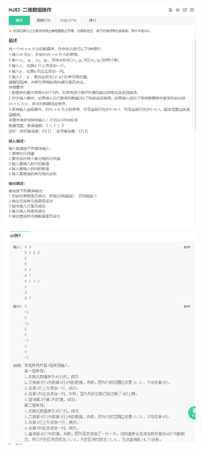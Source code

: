 ![image-20220507003851101](MarkDownImages/HJ83.assets/image-20220507003851101.png)

![image-20220507003932478](MarkDownImages/HJ83.assets/image-20220507003932478.png)